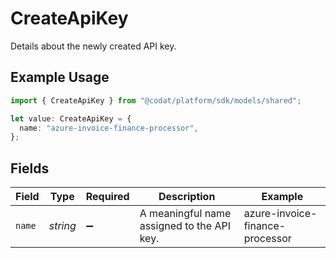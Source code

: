 # CreateApiKey

Details about the newly created API key.

## Example Usage

```typescript
import { CreateApiKey } from "@codat/platform/sdk/models/shared";

let value: CreateApiKey = {
  name: "azure-invoice-finance-processor",
};
```

## Fields

| Field                                      | Type                                       | Required                                   | Description                                | Example                                    |
| ------------------------------------------ | ------------------------------------------ | ------------------------------------------ | ------------------------------------------ | ------------------------------------------ |
| `name`                                     | *string*                                   | :heavy_minus_sign:                         | A meaningful name assigned to the API key. | azure-invoice-finance-processor            |